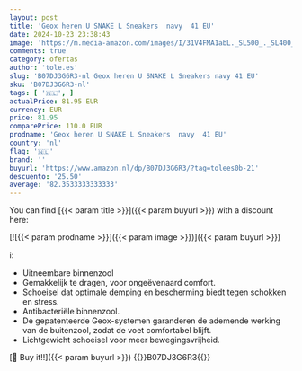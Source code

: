 ```yaml
---
layout: post
title: 'Geox heren U SNAKE L Sneakers  navy  41 EU'
date: 2024-10-23 23:38:43
image: 'https://m.media-amazon.com/images/I/31V4FMA1abL._SL500_._SL400_.jpg'
comments: true
category: ofertas
author: 'tole.es'
slug: 'B07DJ3G6R3-nl Geox heren U SNAKE L Sneakers navy 41 EU'
sku: 'B07DJ3G6R3-nl'
tags: [ '🇳🇱', ]
actualPrice: 81.95 EUR
currency: EUR
price: 81.95
comparePrice: 110.0 EUR
prodname: 'Geox heren U SNAKE L Sneakers  navy  41 EU'
country: 'nl'
flag: '🇳🇱'
brand: ''
buyurl: 'https://www.amazon.nl/dp/B07DJ3G6R3/?tag=tolees0b-21'
descuento: '25.50'
average: '82.3533333333333'
---
```


You can find [{{< param title >}}]({{< param buyurl >}}) with a discount here:

[![{{< param prodname >}}]({{< param image >}})]({{< param buyurl >}})

ℹ️:

- Uitneembare binnenzool
- Gemakkelijk te dragen, voor ongeëvenaard comfort.
- Schoeisel dat optimale demping en bescherming biedt tegen schokken en stress.
- Antibacteriële binnenzool.
- De gepatenteerde Geox-systemen garanderen de ademende werking van de buitenzool, zodat de voet comfortabel blijft.
- Lichtgewicht schoeisel voor meer bewegingsvrijheid.

[🛒 Buy it!!]({{< param buyurl >}})
{{<world>}}B07DJ3G6R3{{</world>}}
